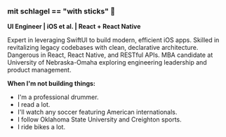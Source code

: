 ### mit schlagel == "with sticks" 🥁

**UI Engineer | iOS et al. | React + React Native**

Expert in leveraging SwiftUI to build modern, efficient iOS apps. Skilled in revitalizing legacy codebases with clean, declarative architecture. Dangerous in React, React Native, and RESTful APIs. MBA candidate at University of Nebraska-Omaha exploring engineering leadership and product management. 

**When I'm not building things:**

* I'm a professional drummer.
* I read a lot.
* I'll watch any soccer featuring American internationals.
* I follow Oklahoma State University and Creighton sports.
* I ride bikes a lot.

